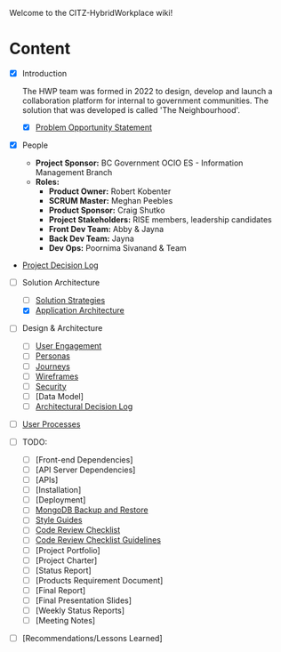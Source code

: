 Welcome to the CITZ-HybridWorkplace wiki!
# Content

- [X] Introduction

  The HWP team was formed in 2022 to design, develop and launch a collaboration platform for internal to government communities. The solution that was developed is called 'The Neighbourhood'.
    - [X] [Problem Opportunity Statement](https://github.com/bcgov/CITZ-HybridWorkplace/wiki/2.Problem-Opportunity-Statement)
- [X] People
	- **Project Sponsor:** BC Government OCIO ES - Information Management Branch
	- **Roles:**
        + **Product Owner:** Robert Kobenter
        + **SCRUM Master:** Meghan Peebles
        + **Product Sponsor:** Craig Shutko
        + **Project Stakeholders:** RISE members, leadership candidates
        + **Front Dev Team:** Abby & Jayna
        + **Back Dev Team:** Jayna
        + **Dev Ops:** Poornima Sivanand & Team
- [Project Decision Log](https://github.com/bcgov/CITZ-HybridWorkplace/wiki/Project-Decision-Log)
- [ ] Solution Architecture
    - [ ] [Solution Strategies](https://github.com/bcgov/CITZ-HybridWorkplace/wiki/Solution-Strategies)
    - [X] [Application Architecture](https://github.com/bcgov/CITZ-HybridWorkplace/blob/main/docs/HWP-Application-Architecture-v1.jpg)
       
- [ ] Design & Architecture
    - [ ] [User Engagement](https://github.com/bcgov/CITZ-HybridWorkplace/wiki/3.User-Research)
    - [ ] [Personas](https://github.com/bcgov/CITZ-HybridWorkplace/wiki/4.Personas)
    - [ ] [Journeys](https://github.com/bcgov/CITZ-HybridWorkplace/wiki/5.User-Journeys)
    - [ ] [Wireframes](https://github.com/bcgov/CITZ-HybridWorkplace/wiki/9.Wireframes)
    - [ ] [Security](https://github.com/bcgov/CITZ-HybridWorkplace/wiki/7.Security)
    - [ ] [Data Model]
    - [ ] [Architectural Decision Log](https://github.com/bcgov/citz-HybridWorkplace/wiki/Architectural-Decision-Log)
- [ ] [User Processes](https://github.com/bcgov/citz-HybridWorkplace/wiki/User-Processes)
- [ ] TODO:
    - [ ]  [Front-end Dependencies]
    - [ ] [API Server Dependencies]
    - [ ] [APIs]
    - [ ] [Installation]
    - [ ] [Deployment]
    - [ ] [MongoDB Backup and Restore](https://github.com/bcgov/citz-HybridWorkplace/wiki/RDSI-Database-on-MongoDB)
    - [ ] [Style Guides](https://github.com/bcgov/citz-dst-capstone-2021/blob/main/app/docs/style-guides.md)
    - [ ] [Code Review Checklist](https://gist.github.com/bigsergey/aef64f68c22b3107ccbc439025ebba12)
    - [ ] [Code Review Checklist Guidelines](https://www.jondjones.com/frontend/react/react-tutorials/react-coding-standards-and-practices-to-level-up-your-code/)
    - [ ] [Project Portfolio]
    - [ ] [Project Charter]
    - [ ] [Status Report]
    - [ ] [Products Requirement Document]
    - [ ] [Final Report]
    - [ ] [Final Presentation Slides]
    - [ ] [Weekly Status Reports]
    - [ ] [Meeting Notes]
- [ ] [Recommendations/Lessons Learned]



